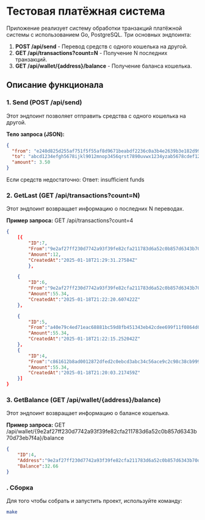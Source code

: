 # Тестовая платёжная система

Приложение реализует систему обработки транзакций платёжной системы с использованием Go, PostgreSQL. Три основных эндпоинта:

1. **POST /api/send** - Перевод средств с одного кошелька на другой.
2. **GET /api/transactions?count=N** - Получение N последних транзакций.
3. **GET /api/wallet/{address}/balance** - Получение баланса кошелька.

## Описание функционала

### 1. Send (POST /api/send)

Этот эндпоинт позволяет отправить средства с одного кошелька на другой.

**Тело запроса (JSON):**

```json
{
  "from": "e240d825d255af751f5f55af8d9671beabdf2236c0a3b4e2639b3e182d994c88",
  "to": "abcd1234efgh5678ijkl9012mnop3456qrst7890uvwx1234yzab5678cdef1234",
  "amount": 3.50
}
```

Если средств недостаточно:
    Ответ: insufficient funds

    




### 2. GetLast (GET /api/transactions?count=N)

Этот эндпоинт возвращает информацию о последних N переводах.

**Пример запроса:**
    GET /api/transactions?count=4

```json
{
    [{
        "ID":7,
        "From":"9e2af27ff230d7742a93f39fe82cfa211783d6a52c0b857d6343b70d73eb7f4a","To":"55cd13a495cba0f737d0e0f4ec09cce64358dfcc32bcfea60dbf4c6c6c614d5a",
        "Amount":12,
        "CreatedAt":"2025-01-18T21:29:31.27584Z"
        },

    {
        "ID":6,
        "From":"9e2af27ff230d7742a93f39fe82cfa211783d6a52c0b857d6343b70d73eb7f4a","To":"55cd13a495cba0f737d0e0f4ec09cce64358dfcc32bcfea60dbf4c6c6c614d5a",
        "Amount":55.34,
        "CreatedAt":"2025-01-18T21:22:20.607422Z"
    },

    {
        "ID":5,
        "From":"a40e79c4ed71eac68881bc59d8fb451343eb42cdee699f11f0864d0f83a4864f","To":"55cd13a495cba0f737d0e0f4ec09cce64358dfcc32bcfea60dbf4c6c6c614d5a",
        "Amount":55.34,
        "CreatedAt":"2025-01-18T21:22:15.252042Z"
    },
    {
        "ID":4,
        "From":"c861612b8ad0012872dfed2c0ebcd3abc34c56ace9c2c98c38cb999eabf9af3f","To":"63d3ca503a36d02b0f0edb16f8008b9de1eba18dffd2f744fb1426be4629a7d2",
        "Amount":55.34,
        "CreatedAt":"2025-01-18T21:20:03.217459Z"
    }]
}
```



### 3. GetBalance (GET /api/wallet/{address}/balance)

Этот эндпоинт возвращает информацию о балансе кошелька.

**Пример запроса:** 
    GET /api/wallet/{9e2af27ff230d7742a93f39fe82cfa211783d6a52c0b857d6343b70d73eb7f4a}/balance


```json
{
    "ID":4,
    "Address":"9e2af27ff230d7742a93f39fe82cfa211783d6a52c0b857d6343b70d73eb7f4a",
    "Balance":32.66
}
```



### . Сборка

Для того чтобы собрать и запустить проект, используйте команду:

```bash
make
```
